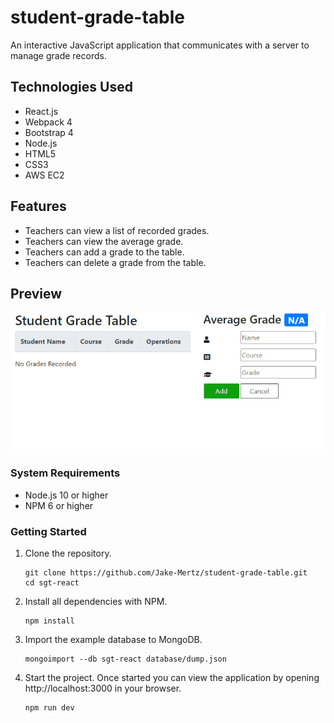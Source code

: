 # student-grade-table
An interactive JavaScript application that communicates with a server to manage grade records.

## Technologies Used

- React.js
- Webpack 4
- Bootstrap 4
- Node.js
- HTML5
- CSS3
- AWS EC2

## Features

- Teachers can view a list of recorded grades.
- Teachers can view the average grade.
- Teachers can add a grade to the table.
- Teachers can delete a grade from the table.

## Preview

![SGT](student-grade-table1.gif)

### System Requirements

- Node.js 10 or higher
- NPM 6 or higher

### Getting Started

1. Clone the repository.

    ```shell
    git clone https://github.com/Jake-Mertz/student-grade-table.git
    cd sgt-react
    ```

1. Install all dependencies with NPM.

    ```shell
    npm install
    ```

1. Import the example database to MongoDB.

    ```shell
    mongoimport --db sgt-react database/dump.json
    ```

1. Start the project. Once started you can view the application by opening http://localhost:3000 in your browser.

    ```shell
    npm run dev
    ```
